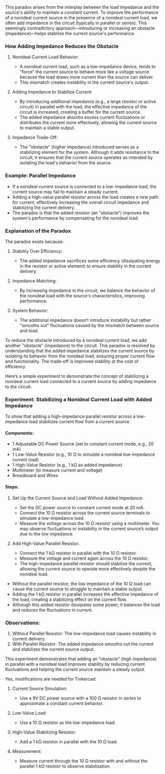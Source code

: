 This paradox arises from the interplay between the load impedance and the source's ability to maintain a constant current. To improve the performance of a nonideal current source in the presence of a nonideal current load, we often add impedance in the circuit (typically in parallel or series). This seemingly contradictory approach—introducing or increasing an obstacle (impedance)—helps stabilize the current source's performance.

### How Adding Impedance Reduces the Obstacle

1. Nonideal Current Load Behavior:
   - A nonideal current load, such as a low-impedance device, tends to "force" the current source to behave more like a voltage source because the load draws more current than the source can deliver.
   - This mismatch creates instability in the current source's output.

2. Adding Impedance to Stabilize Current:
   - By introducing additional impedance (e.g., a large resistor or active circuit) in parallel with the load, the effective impedance of the circuit is increased, creating a buffer for the current source.
   - The added impedance absorbs excess current fluctuations or distributes the current more effectively, allowing the current source to maintain a stable output.

3. Impedance Trade-Off:
   - The "obstacle" (higher impedance) introduced serves as a stabilizing element for the system. Although it adds resistance to the circuit, it ensures that the current source operates as intended by isolating the load's behavior from the source.

### Example: Parallel Impedance

- If a nonideal current source is connected to a low-impedance load, the current source may fail to maintain a steady current.
- Adding a high-value parallel resistor across the load creates a new path for current, effectively increasing the overall circuit impedance and stabilizing the current delivery.
- The paradox is that the added resistor (an "obstacle") improves the system's performance by compensating for the nonideal load.

### Explanation of the Paradox

The paradox exists because:
1. Stability Over Efficiency:
   - The added impedance sacrifices some efficiency (dissipating energy in the resistor or active element) to ensure stability in the current delivery.

2. Impedance Matching:
   - By increasing impedance in the circuit, we balance the behavior of the nonideal load with the source's characteristics, improving performance.

3. System Behavior:
   - The additional impedance doesn’t introduce instability but rather "smooths out" fluctuations caused by the mismatch between source and load.

To reduce the obstacle introduced by a nonideal current load, we add another "obstacle" (impedance) to the circuit. This paradox is resolved by understanding that the added impedance stabilizes the current source by isolating its behavior from the nonideal load, ensuring proper current flow and functionality. The trade-off is improved stability at the cost of efficiency.

Here’s a simple experiment to demonstrate the concept of stabilizing a nonideal current load connected to a current source by adding impedance to the circuit.

### Experiment: Stabilizing a Nonideal Current Load with Added Impedance

To show that adding a high-impedance parallel resistor across a low-impedance load stabilizes current flow from a current source.

#### Components:

- 1 Adjustable DC Power Source (set to constant current mode, e.g., 20 mA)
- 1 Low-Value Resistor (e.g., 10 Ω to simulate a nonideal low-impedance current load)
- 1 High-Value Resistor (e.g., 1 kΩ as added impedance)
- Multimeter (to measure current and voltage)
- Breadboard and Wires

#### Steps:

1. Set Up the Current Source and Load Without Added Impedance:
   - Set the DC power source to constant current mode at 20 mA.
   - Connect the 10 Ω resistor across the current source terminals to simulate a low-impedance load.
   - Measure the voltage across the 10 Ω resistor using a multimeter. You may observe fluctuations or instability in the current source’s output due to the low impedance.

2. Add High-Value Parallel Resistor:
   - Connect the 1 kΩ resistor in parallel with the 10 Ω resistor.
   - Measure the voltage and current again across the 10 Ω resistor.
   - The high-impedance parallel resistor should stabilize the current, allowing the current source to operate more effectively despite the nonideal load.

- Without the parallel resistor, the low impedance of the 10 Ω load can cause the current source to struggle to maintain a stable output.
- Adding the 1 kΩ resistor in parallel increases the effective impedance of the load, creating a stabilizing effect on the current flow.
- Although this added resistor dissipates some power, it balances the load and reduces the fluctuations in current.

### Observations:

1. Without Parallel Resistor: The low-impedance load causes instability in current delivery.
2. With Parallel Resistor: The added impedance smooths out the current and stabilizes the current source output.

This experiment demonstrates that adding an "obstacle" (high impedance) in parallel with a nonideal load improves stability by reducing current fluctuations and helping the current source maintain a steady output.

Yes, modifications are needed for Tinkercad:

1. Current Source Simulation:
   - Use a 9V DC power source with a 100 Ω resistor in series to approximate a constant current behavior.

2. Low-Value Load:
   - Use a 10 Ω resistor as the low-impedance load.

3. High-Value Stabilizing Resistor:
   - Add a 1 kΩ resistor in parallel with the 10 Ω load.

4. Measurement:
   - Measure current through the 10 Ω resistor with and without the parallel 1 kΩ resistor to observe stabilization.
